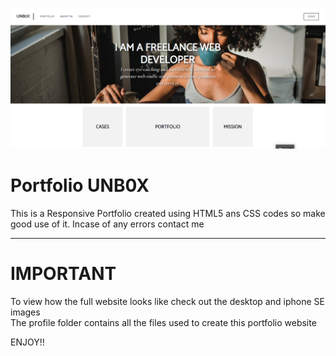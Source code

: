 ![alt text](https://github.com/brianondemand/Portfolio/blob/main/desktop.png)

# Portfolio UNB0X
This is a Responsive Portfolio created using HTML5 ans CSS codes so make good use of it. Incase of any errors contact me 

----------------------------------------------------------------------------------------

# IMPORTANT                                       
To view how the full website looks like check out the desktop and iphone SE images  
The profile folder contains all the files used to create this portfolio website     
                                                                                      
ENJOY!!
